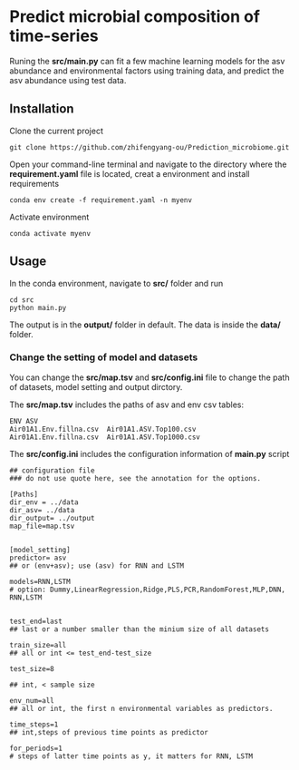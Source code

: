 # Predict microbial composition of time-series
Runing the __src/main.py__ can fit a few machine learning models for the asv abundance and environmental factors using training data, and predict the asv abundance using test data.

## Installation

Clone the current project
```
git clone https://github.com/zhifengyang-ou/Prediction_microbiome.git
```
Open your command-line terminal and navigate to the directory where the __requirement.yaml__ file is located, creat a environment and install requirements
```
conda env create -f requirement.yaml -n myenv
```
Activate environment
```
conda activate myenv
```
## Usage
In the conda environment, navigate to __src/__ folder and run
```
cd src
python main.py
```
The output is in the __output/__ folder in default. The data is inside the __data/__ folder.
### Change the setting of model and datasets
You can change the __src/map.tsv__ and __src/config.ini__ file to change the path of datasets, model setting and output dirctory.

The __src/map.tsv__ includes the paths of asv and env csv tables:
```
ENV	ASV
Air01A1.Env.fillna.csv	Air01A1.ASV.Top100.csv
Air01A1.Env.fillna.csv	Air01A1.ASV.Top1000.csv
```
The __src/config.ini__ includes the configuration information of __main.py__ script
```
## configuration file
### do not use quote here, see the annotation for the options.

[Paths]
dir_env = ../data
dir_asv= ../data
dir_output= ../output
map_file=map.tsv


[model_setting]
predictor= asv      
## or (env+asv); use (asv) for RNN and LSTM

models=RNN,LSTM
# option: Dummy,LinearRegression,Ridge,PLS,PCR,RandomForest,MLP,DNN, RNN,LSTM


test_end=last     
## last or a number smaller than the minium size of all datasets

train_size=all    
## all or int <= test_end-test_size

test_size=8

## int, < sample size

env_num=all      
## all or int, the first n environmental variables as predictors.

time_steps=1        
## int,steps of previous time points as predictor

for_periods=1
# steps of latter time points as y, it matters for RNN, LSTM

```



